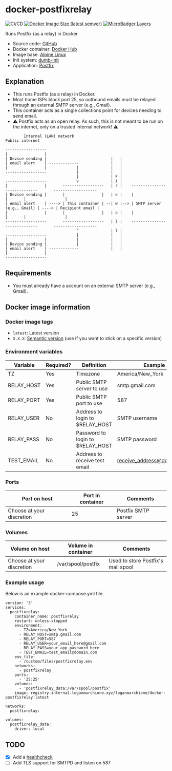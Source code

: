 # docker-postfixrelay

![CI/CD](https://github.com/loganmarchione/docker-postfixrelay/workflows/CI/CD/badge.svg)
[![Docker Image Size (latest semver)](https://img.shields.io/docker/image-size/loganmarchione/docker-postfixrelay)](https://hub.docker.com/r/loganmarchione/docker-postfixrelay)
[![MicroBadger Layers](https://img.shields.io/microbadger/layers/loganmarchione/docker-postfixrelay)](https://microbadger.com/images/loganmarchione/docker-postfixrelay)

Runs Postfix (as a relay) in Docker
  - Source code: [GitHub](https://github.com/loganmarchione/docker-postfixrelay)
  - Docker container: [Docker Hub](https://hub.docker.com/r/loganmarchione/docker-postfixrelay)
  - Image base: [Alpine Linux](https://hub.docker.com/_/alpine/)
  - Init system: [dumb-init](https://github.com/Yelp/dumb-init)
  - Application: [Postfix](http://www.postfix.org/)

## Explanation

  - This runs Postfix (as a relay) in Docker.
  - Most home ISPs block port 25, so outbound emails must be relayed through an external SMTP server (e.g., Gmail).
  - This container acts as a single collections point for devices needing to send email.
  - ⚠️ Postfix acts as an open relay. As such, this is not meant to be run on the internet, only on a trusted internal network! ⚠️

```
        Internal (LAN) network                                        Public internet

------------------
|                |
| Device sending |                            |   |
| email alert    | -------------              |   |
|                |             |              |   |
------------------             |              |   |
                               |              | F |
------------------             v              | i |
|                |       ------------------   | r |    -----------------------------       -------------------
| Device sending |       |                |   | e |    |                           |       |                 |
| email alert    | ----> | This container | --| w |--> | SMTP server (e.g., Gmail) | ----> | Recipient email |
|                |       |                |   | a |    |                           |       |                 |
------------------       ------------------   | l |    -----------------------------       -------------------
                               ^              | l |
------------------             |              |   |
|                |             |              |   |
| Device sending |             |              |   |
| email alert    | -------------              |   |
|                |
------------------
```

## Requirements

  - You must already have a account on an external SMTP server (e.g., Gmail).

## Docker image information

### Docker image tags
  - `latest`: Latest version
  - `X.X.X`: [Semantic version](https://semver.org/) (use if you want to stick on a specific version)

### Environment variables
| Variable    | Required? | Definition                       | Example                    | Comments                                                     |
|-------------|-----------|----------------------------------|----------------------------|--------------------------------------------------------------|
| TZ          | Yes       | Timezone                         | America/New_York           | https://en.wikipedia.org/wiki/List_of_tz_database_time_zones |
| RELAY_HOST  | Yes       | Public SMTP server to use        | smtp.gmail.com             |                                                              |
| RELAY_PORT  | Yes       | Public SMTP port to use          | 587                        |                                                              |
| RELAY_USER  | No        | Address to login to $RELAY_HOST  | SMTP username              |                                                              |
| RELAY_PASS  | No        | Password to login to $RELAY_HOST | SMTP password              | If using Gmail 2FA, you will need to setup an app password   |
| TEST_EMAIL  | No        | Address to receive test email    | receive_address@domain.com | If not set, test email will **not** be sent                  |

### Ports
| Port on host              | Port in container | Comments            |
|---------------------------|-------------------|---------------------|
| Choose at your discretion | 25                | Postfix SMTP server |

### Volumes
| Volume on host            | Volume in container | Comments                           |
|---------------------------|---------------------|------------------------------------|
| Choose at your discretion | /var/spool/postfix  | Used to store Postfix's mail spool |

### Example usage
Below is an example docker-compose.yml file.
```
version: '3'
services:
  postfixrelay:
    container_name: postfixrelay
    restart: unless-stopped
    environment:
      - TZ=America/New_York
      - RELAY_HOST=smtp.gmail.com
      - RELAY_PORT=587
      - RELAY_USER=your_email_here@gmail.com
      - RELAY_PASS=your_app_password_here
      - TEST_EMAIL=test_email@domain.com
    env_file:
      - /custom/files/postfixrelay.env
    networks:
      - postfixrelay
    ports:
      - '25:25'
    volumes:
      - 'postfixrelay_data:/var/spool/postfix'
    image: registry.internal.loganmarchione.xyz/loganmarchione/docker-postfixrelay:latest

networks:
  postfixrelay:

volumes:
  postfixrelay_data:
    driver: local
```

## TODO
- [x] Add a [healthcheck](https://docs.docker.com/engine/reference/builder/#healthcheck)
- [ ] Add TLS support for SMTPD and listen on 587
